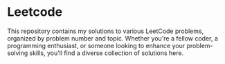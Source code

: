 # Leetcode
This repository contains my solutions to various LeetCode problems, organized by problem number and topic. Whether you're a fellow coder, a programming enthusiast, or someone looking to enhance your problem-solving skills, you'll find a diverse collection of solutions here.
